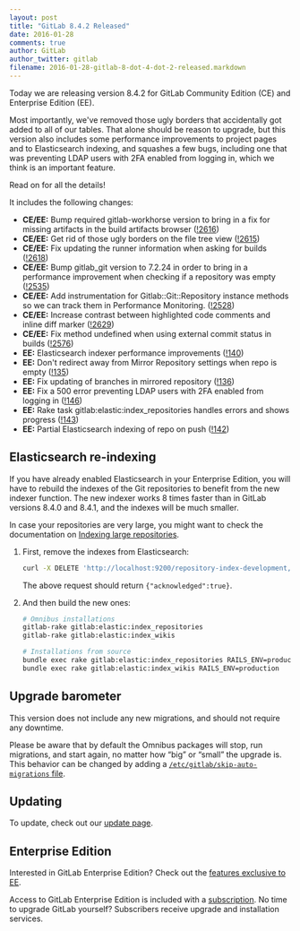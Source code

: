 ```yaml
---
layout: post
title: "GitLab 8.4.2 Released"
date: 2016-01-28
comments: true
author: GitLab
author_twitter: gitlab
filename: 2016-01-28-gitlab-8-dot-4-dot-2-released.markdown
---
```


Today we are releasing version 8.4.2 for GitLab Community Edition (CE) and
Enterprise Edition (EE).

Most importantly, we've removed those ugly borders that accidentally got added
to all of our tables. That alone should be reason to upgrade, but this version
also includes some performance improvements to project pages and to
Elasticsearch indexing, and squashes a few bugs, including one that was
preventing LDAP users with 2FA enabled from logging in, which we think is an
important feature.

Read on for all the details!

<!-- more -->

It includes the following changes:

- **CE/EE:** Bump required gitlab-workhorse version to bring in a fix for
  missing artifacts in the build artifacts browser ([!2616])
- **CE/EE:** Get rid of those ugly borders on the file tree view ([!2615])
- **CE/EE:** Fix updating the runner information when asking for builds
  ([!2618])
- **CE/EE:** Bump gitlab_git version to 7.2.24 in order to bring in a
  performance improvement when checking if a repository was empty ([!2535])
- **CE/EE:** Add instrumentation for Gitlab::Git::Repository instance methods so
  we can track them in Performance Monitoring. ([!2528])
- **CE/EE:** Increase contrast between highlighted code comments and inline diff
  marker ([!2629])
- **CE/EE:** Fix method undefined when using external commit status in builds
  ([!2576])
- **EE:** Elasticsearch indexer performance improvements ([!140])
- **EE:** Don't redirect away from Mirror Repository settings when repo is empty
  ([!135])
- **EE:** Fix updating of branches in mirrored repository ([!136])
- **EE:** Fix a 500 error preventing LDAP users with 2FA enabled from logging in
  ([!146])
- **EE:** Rake task gitlab:elastic:index_repositories handles errors and shows
  progress ([!143])
- **EE:** Partial Elasticsearch indexing of repo on push ([!142])

[!2528]: https://gitlab.com/gitlab-org/gitlab-ce/merge_requests/2528
[!2535]: https://gitlab.com/gitlab-org/gitlab-ce/merge_requests/2535
[!2576]: https://gitlab.com/gitlab-org/gitlab-ce/merge_requests/2576
[!2615]: https://gitlab.com/gitlab-org/gitlab-ce/merge_requests/2615
[!2616]: https://gitlab.com/gitlab-org/gitlab-ce/merge_requests/2616
[!2618]: https://gitlab.com/gitlab-org/gitlab-ce/merge_requests/2618
[!2629]: https://gitlab.com/gitlab-org/gitlab-ce/merge_requests/2629
[!135]: https://gitlab.com/gitlab-org/gitlab-ee/merge_requests/135
[!136]: https://gitlab.com/gitlab-org/gitlab-ee/merge_requests/136
[!140]: https://gitlab.com/gitlab-org/gitlab-ee/merge_requests/140
[!142]: https://gitlab.com/gitlab-org/gitlab-ee/merge_requests/142
[!143]: https://gitlab.com/gitlab-org/gitlab-ee/merge_requests/143
[!146]: https://gitlab.com/gitlab-org/gitlab-ee/merge_requests/146

## Elasticsearch re-indexing

If you have already enabled Elasticsearch in your Enterprise Edition, you will
have to rebuild the indexes of the Git repositories to benefit from the new
indexer function. The new indexer works 8 times faster than in GitLab versions
8.4.0 and 8.4.1, and the indexes will be much smaller.

In case your repositories are very large, you might want to check the
documentation on [Indexing large repositories][es-large-index].

[es-large-index]: http://doc.gitlab.com/ee/integration/elasticsearch.html#indexing-large-repositories "Elasticsearch - Indexing large repositories"

1.  First, remove the indexes from Elasticsearch:

    ```bash
    curl -X DELETE 'http://localhost:9200/repository-index-development,projectwiki-index-development/'
    ```

    The above request should return `{"acknowledged":true}`.

1.  And then build the new ones:

    ```bash
    # Omnibus installations
    gitlab-rake gitlab:elastic:index_repositories
    gitlab-rake gitlab:elastic:index_wikis

    # Installations from source
    bundle exec rake gitlab:elastic:index_repositories RAILS_ENV=production
    bundle exec rake gitlab:elastic:index_wikis RAILS_ENV=production
    ```

## Upgrade barometer

This version does not include any new migrations, and should not require any
downtime.

Please be aware that by default the Omnibus packages will stop, run migrations,
and start again, no matter how “big” or “small” the upgrade is. This behavior
can be changed by adding a [`/etc/gitlab/skip-auto-migrations`
file](http://doc.gitlab.com/omnibus/update/README.html).

## Updating

To update, check out our [update page](https://about.gitlab.com/update).

## Enterprise Edition

Interested in GitLab Enterprise Edition? Check out the [features exclusive to
EE](http://about.gitlab.com/features/#enterprise).

Access to GitLab Enterprise Edition is included with a [subscription](http://www.gitlab.com/subscription/).
No time to upgrade GitLab yourself? Subscribers receive upgrade and installation
services.
